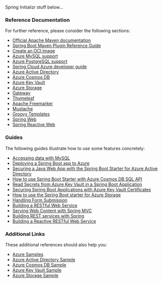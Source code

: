 











Spring Initializr stuff below...

### Reference Documentation
For further reference, please consider the following sections:

* [Official Apache Maven documentation](https://maven.apache.org/guides/index.html)
* [Spring Boot Maven Plugin Reference Guide](https://docs.spring.io/spring-boot/docs/3.2.0/maven-plugin/reference/html/)
* [Create an OCI image](https://docs.spring.io/spring-boot/docs/3.2.0/maven-plugin/reference/html/#build-image)
* [Azure MySQL support](https://aka.ms/spring/msdocs/mysql)
* [Azure PostgreSQL support](https://aka.ms/spring/msdocs/postgresql)
* [Spring Cloud Azure developer guide](https://aka.ms/spring/msdocs/developer-guide)
* [Azure Active Directory](https://microsoft.github.io/spring-cloud-azure/current/reference/html/index.html#spring-security-with-azure-active-directory)
* [Azure Cosmos DB](https://microsoft.github.io/spring-cloud-azure/current/reference/html/index.html#spring-data-support)
* [Azure Key Vault](https://microsoft.github.io/spring-cloud-azure/current/reference/html/index.html#secret-management)
* [Azure Storage](https://microsoft.github.io/spring-cloud-azure/current/reference/html/index.html#resource-handling)
* [Gateway](https://docs.spring.io/spring-cloud-gateway/docs/current/reference/html/)
* [Thymeleaf](https://docs.spring.io/spring-boot/docs/3.2.0/reference/htmlsingle/index.html#web.servlet.spring-mvc.template-engines)
* [Apache Freemarker](https://docs.spring.io/spring-boot/docs/3.2.0/reference/htmlsingle/index.html#web.servlet.spring-mvc.template-engines)
* [Mustache](https://docs.spring.io/spring-boot/docs/3.2.0/reference/htmlsingle/index.html#web.servlet.spring-mvc.template-engines)
* [Groovy Templates](https://docs.spring.io/spring-boot/docs/3.2.0/reference/htmlsingle/index.html#web.servlet.spring-mvc.template-engines)
* [Spring Web](https://docs.spring.io/spring-boot/docs/3.2.0/reference/htmlsingle/index.html#web)
* [Spring Reactive Web](https://docs.spring.io/spring-boot/docs/3.2.0/reference/htmlsingle/index.html#web.reactive)

### Guides
The following guides illustrate how to use some features concretely:

* [Accessing data with MySQL](https://spring.io/guides/gs/accessing-data-mysql/)
* [Deploying a Spring Boot app to Azure](https://spring.io/guides/gs/spring-boot-for-azure/)
* [Securing a Java Web App with the Spring Boot Starter for Azure Active Directory](https://aka.ms/spring/msdocs/aad)
* [How to use Spring Boot Starter with Azure Cosmos DB SQL API](https://aka.ms/spring/msdocs/cosmos)
* [Read Secrets from Azure Key Vault in a Spring Boot Application](https://aka.ms/spring/msdocs/keyvault)
* [Securing Spring Boot Applications with Azure Key Vault Certificates](https://aka.ms/spring/msdocs/keyvault/certificates)
* [How to use the Spring Boot starter for Azure Storage](https://aka.ms/spring/msdocs/storage)
* [Handling Form Submission](https://spring.io/guides/gs/handling-form-submission/)
* [Building a RESTful Web Service](https://spring.io/guides/gs/rest-service/)
* [Serving Web Content with Spring MVC](https://spring.io/guides/gs/serving-web-content/)
* [Building REST services with Spring](https://spring.io/guides/tutorials/rest/)
* [Building a Reactive RESTful Web Service](https://spring.io/guides/gs/reactive-rest-service/)

### Additional Links
These additional references should also help you:

* [Azure Samples](https://aka.ms/spring/samples)
* [Azure Active Directory Sample](https://aka.ms/spring/samples/latest/aad)
* [Azure Cosmos DB Sample](https://aka.ms/spring/samples/latest/cosmos)
* [Azure Key Vault Sample](https://aka.ms/spring/samples/latest/keyvault)
* [Azure Storage Sample](https://aka.ms/spring/samples/latest/storage)